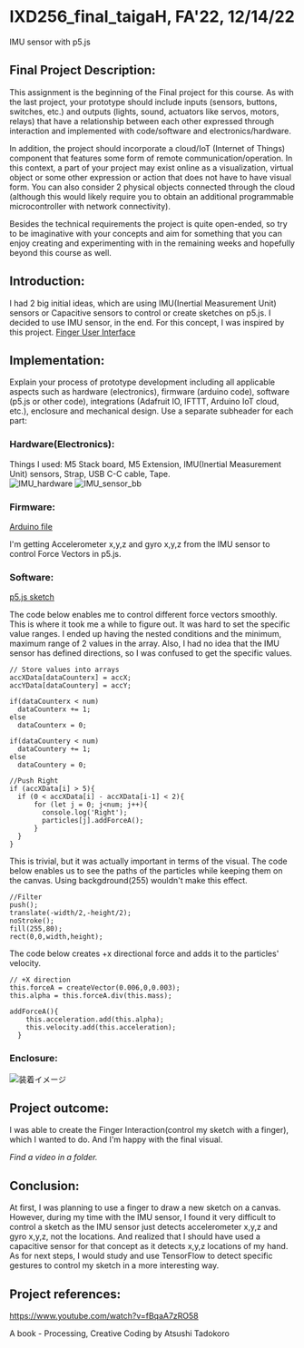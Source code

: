 # IXD256_final_taigaH, FA'22, 12/14/22
IMU sensor with p5.js

## Final Project Description: 
This assignment is the beginning of the Final project for this course. As with the last project, your prototype should include inputs (sensors, buttons, switches, etc.) and outputs (lights, sound, actuators like servos, motors, relays) that have a relationship between each other expressed through interaction and implemented with code/software and electronics/hardware.

In addition, the project should incorporate a cloud/IoT (Internet of Things) component that features some form of remote communication/operation.  In this context, a part of your project may exist online as a visualization, virtual object or some other expression or action that does not have to have visual form.  You can also consider 2 physical objects connected through the cloud (although this would likely require you to obtain an additional programmable microcontroller with network connectivity).

Besides the technical requirements the project is quite open-ended, so try to be imaginative with your concepts and aim for something that you can enjoy creating and experimenting with in the remaining weeks and hopefully beyond this course as well.

## Introduction:
I had 2 big initial ideas, which are using IMU(Inertial Measurement Unit) sensors or Capacitive sensors to control or create sketches on p5.js. I decided to use IMU sensor, in the end. For this concept, I was inspired by this project. [Finger User Interface](https://experiments.withgoogle.com/finger-user-interface)

## Implementation:
Explain your process of prototype development including all applicable aspects such as hardware (electronics), firmware (arduino code), software (p5.js or other code), integrations (Adafruit IO, IFTTT, Arduino IoT cloud, etc.), enclosure and mechanical design. Use a separate subheader for each part:

### Hardware(Electronics):
Things I used: M5 Stack board, M5 Extension, IMU(Inertial Measurement Unit) sensors, Strap, USB C-C cable, Tape.  
![IMU_hardware](https://user-images.githubusercontent.com/118408939/207998460-e69c7d56-b344-42b0-88ba-bc0b7a962c9d.jpg)
![IMU_sensor_bb](https://user-images.githubusercontent.com/118408939/208061272-6aee2e29-3814-433c-a484-9d3e189ed4b9.jpg)

### Firmware:
[Arduino file](https://create.arduino.cc/editor/taiga12/88f52f17-0aa0-4d80-be52-31f066dd38c8)

I'm getting Accelerometer x,y,z and gyro x,y,z from the IMU sensor to control Force Vectors in p5.js.

### Software:
[p5.js sketch](https://editor.p5js.org/tharuyama/sketches/hRd596Xwx)

The code below enables me to control different force vectors smoothly. This is where it took me a while to figure out. It was hard to set the specific value ranges. I ended up having the nested conditions and the minimum, maximum range of 2 values in the array. Also, I had no idea that the IMU sensor has defined directions, so I was confused to get the specific values.
```
// Store values into arrays
accXData[dataCounterx] = accX;  
accYData[dataCountery] = accY;

if(dataCounterx < num)
  dataCounterx += 1;
else
  dataCounterx = 0;

if(dataCountery < num)
  dataCountery += 1;
else
  dataCountery = 0;

//Push Right
if (accXData[i] > 5){
  if (0 < accXData[i] - accXData[i-1] < 2){
      for (let j = 0; j<num; j++){
        console.log('Right');
        particles[j].addForceA();
      }
  }
}
```
This is trivial, but it was actually important in terms of the visual. The code below enables us to see the paths of the particles while keeping them on the canvas. Using backgdround(255) wouldn't make this effect.
```
//Filter
push();
translate(-width/2,-height/2);
noStroke();
fill(255,80);
rect(0,0,width,height);
```
The code below creates +x directional force and adds it to the particles' velocity.
```
// +X direction
this.forceA = createVector(0.006,0,0.003);
this.alpha = this.forceA.div(this.mass);

addForceA(){
    this.acceleration.add(this.alpha);
    this.velocity.add(this.acceleration);
  }
```
### Enclosure:
![装着イメージ](https://user-images.githubusercontent.com/118408939/207998802-88e010ef-d50f-4f1b-b14f-6222d2ac0eec.jpg)

## Project outcome:
I was able to create the Finger Interaction(control my sketch with a finger), which I wanted to do. And I'm happy with the final visual.

*Find a video in a folder.*

## Conclusion:
At first, I was planning to use a finger to draw a new sketch on a canvas. However, during my time with the IMU sensor, I found it very difficult to control a sketch as the IMU sensor just detects accelerometer x,y,z and gyro x,y,z, not the locations. And realized that I should have used a capacitive sensor for that concept as it detects x,y,z locations of my hand. As for next steps, I would study and use TensorFlow to detect specific gestures to control my sketch in a more interesting way.

## Project references:
https://www.youtube.com/watch?v=fBqaA7zRO58

A book - Processing, Creative Coding by Atsushi Tadokoro


